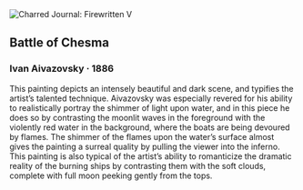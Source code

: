 <div class="artwork-of-the-day">
  <div class="container">
    <div class="img-wrapper">
      <img
        src="https://uploads8.wikiart.org/images/ivan-aivazovsky/battle-of-chesma-1886.jpg!Large.jpg"
        alt="Charred Journal: Firewritten V" />
    </div>
    <div class="artwork-detail">
      <div class="artwork-origin"> 
        <h2 class="artwork-name">Battle of Chesma</h2>
        <h3 class="artist">
          Ivan Aivazovsky
                    ·  1886
        </h3>
      </div>
      <p class="description">
        <span class="artwork-description-text ng-binding" ng-bind-html="viewModel.ArtworkOfTheDay.Description | unsafe">This painting depicts an intensely beautiful and dark scene, and typifies the artist’s talented technique. Aivazovsky was especially revered for his ability to realistically portray the shimmer of light upon water, and in this piece he does so by contrasting the moonlit waves in the foreground with the violently red water in the background, where the boats are being devoured by flames. The shimmer of the flames upon the water’s surface almost gives the painting a surreal quality by pulling the viewer into the inferno. This painting is also typical of the artist’s ability to romanticize the dramatic reality of the burning ships by contrasting them with the soft clouds, complete with full moon peeking gently from the tops.</span>
                        <div class="text-shadow-container" ng-show="showShadow" style=""></div>
      </p>
    </div>
  </div>

</div>
